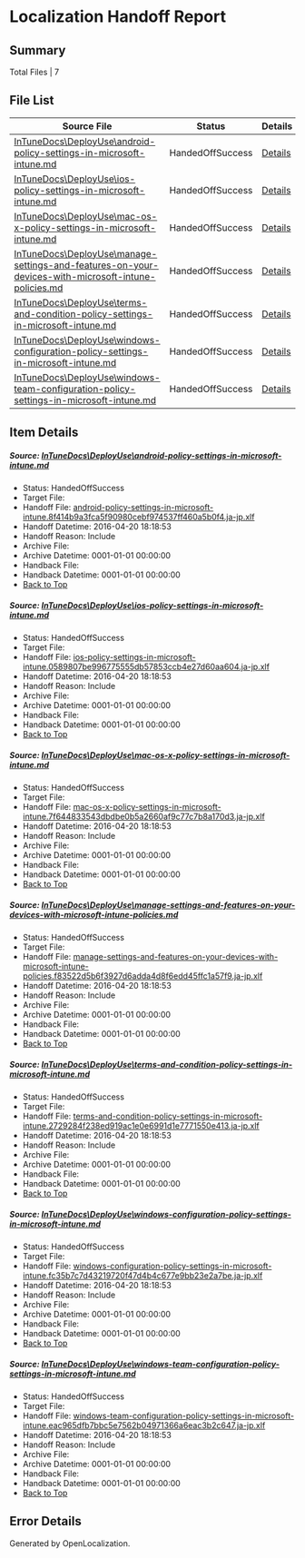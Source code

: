 # <a name='report-top'></a> Localization Handoff Report

## Summary
 Total Files | 7

## File List
 Source File | Status | Details 
 ----------- | ------ | ------- 
 [InTuneDocs\DeployUse\android-policy-settings-in-microsoft-intune.md](https://github.com/Microsoft/IntuneDocs-pr/blob/b69d30865ffc6453a19557e343674b9dbc6bcbd9/InTuneDocs/DeployUse/android-policy-settings-in-microsoft-intune.md) | HandedOffSuccess | [Details](#040b15af6225f0206f6f142ecc6c6a9e874883af26)
 [InTuneDocs\DeployUse\ios-policy-settings-in-microsoft-intune.md](https://github.com/Microsoft/IntuneDocs-pr/blob/b69d30865ffc6453a19557e343674b9dbc6bcbd9/InTuneDocs/DeployUse/ios-policy-settings-in-microsoft-intune.md) | HandedOffSuccess | [Details](#f3fbd261e7a09eef62085f897f0484641253dbb371)
 [InTuneDocs\DeployUse\mac-os-x-policy-settings-in-microsoft-intune.md](https://github.com/Microsoft/IntuneDocs-pr/blob/b69d30865ffc6453a19557e343674b9dbc6bcbd9/InTuneDocs/DeployUse/mac-os-x-policy-settings-in-microsoft-intune.md) | HandedOffSuccess | [Details](#4e21eba9aaead6e3b26485c234660bc420445f9174)
 [InTuneDocs\DeployUse\manage-settings-and-features-on-your-devices-with-microsoft-intune-policies.md](https://github.com/Microsoft/IntuneDocs-pr/blob/b69d30865ffc6453a19557e343674b9dbc6bcbd9/InTuneDocs/DeployUse/manage-settings-and-features-on-your-devices-with-microsoft-intune-policies.md) | HandedOffSuccess | [Details](#81eb607c6001275c5d2fd8d761ace6e7d3c98b1486)
 [InTuneDocs\DeployUse\terms-and-condition-policy-settings-in-microsoft-intune.md](https://github.com/Microsoft/IntuneDocs-pr/blob/b69d30865ffc6453a19557e343674b9dbc6bcbd9/InTuneDocs/DeployUse/terms-and-condition-policy-settings-in-microsoft-intune.md) | HandedOffSuccess | [Details](#49a5044def9045973b009cb6e3e0617a88d3c81b286)
 [InTuneDocs\DeployUse\windows-configuration-policy-settings-in-microsoft-intune.md](https://github.com/Microsoft/IntuneDocs-pr/blob/b69d30865ffc6453a19557e343674b9dbc6bcbd9/InTuneDocs/DeployUse/windows-configuration-policy-settings-in-microsoft-intune.md) | HandedOffSuccess | [Details](#90c46a2a71aa2cd9aed416016782f4c9e499b11f307)
 [InTuneDocs\DeployUse\windows-team-configuration-policy-settings-in-microsoft-intune.md](https://github.com/Microsoft/IntuneDocs-pr/blob/b69d30865ffc6453a19557e343674b9dbc6bcbd9/InTuneDocs/DeployUse/windows-team-configuration-policy-settings-in-microsoft-intune.md) | HandedOffSuccess | [Details](#c9a512391ab569e44b42df958c5228f6f94895f7309)

## Item Details
##### <a name='040b15af6225f0206f6f142ecc6c6a9e874883af26'></a> Source: [InTuneDocs\DeployUse\android-policy-settings-in-microsoft-intune.md](https://github.com/Microsoft/IntuneDocs-pr/blob/b69d30865ffc6453a19557e343674b9dbc6bcbd9/InTuneDocs/DeployUse/android-policy-settings-in-microsoft-intune.md)
* Status: HandedOffSuccess
* Target File: 
* Handoff File: [android-policy-settings-in-microsoft-intune.8f414b9a3fca5f90980cebf974537ff460a5b0f4.ja-jp.xlf](https://github.com/Microsoft/EM.handoff/blob/3cf05ac6d831002dd7c455204a9498e8c3230e9b/ol-handoff/Microsoft/IntuneDocs-pr.ja-jp/master/android-policy-settings-in-microsoft-intune.8f414b9a3fca5f90980cebf974537ff460a5b0f4.ja-jp.xlf)
* Handoff Datetime: 2016-04-20 18:18:53
* Handoff Reason: Include
* Archive File: 
* Archive Datetime: 0001-01-01 00:00:00
* Handback File: 
* Handback Datetime: 0001-01-01 00:00:00
* [Back to Top](#report-top)

##### <a name='f3fbd261e7a09eef62085f897f0484641253dbb371'></a> Source: [InTuneDocs\DeployUse\ios-policy-settings-in-microsoft-intune.md](https://github.com/Microsoft/IntuneDocs-pr/blob/b69d30865ffc6453a19557e343674b9dbc6bcbd9/InTuneDocs/DeployUse/ios-policy-settings-in-microsoft-intune.md)
* Status: HandedOffSuccess
* Target File: 
* Handoff File: [ios-policy-settings-in-microsoft-intune.0589807be996775555db57853ccb4e27d60aa604.ja-jp.xlf](https://github.com/Microsoft/EM.handoff/blob/3cf05ac6d831002dd7c455204a9498e8c3230e9b/ol-handoff/Microsoft/IntuneDocs-pr.ja-jp/master/ios-policy-settings-in-microsoft-intune.0589807be996775555db57853ccb4e27d60aa604.ja-jp.xlf)
* Handoff Datetime: 2016-04-20 18:18:53
* Handoff Reason: Include
* Archive File: 
* Archive Datetime: 0001-01-01 00:00:00
* Handback File: 
* Handback Datetime: 0001-01-01 00:00:00
* [Back to Top](#report-top)

##### <a name='4e21eba9aaead6e3b26485c234660bc420445f9174'></a> Source: [InTuneDocs\DeployUse\mac-os-x-policy-settings-in-microsoft-intune.md](https://github.com/Microsoft/IntuneDocs-pr/blob/b69d30865ffc6453a19557e343674b9dbc6bcbd9/InTuneDocs/DeployUse/mac-os-x-policy-settings-in-microsoft-intune.md)
* Status: HandedOffSuccess
* Target File: 
* Handoff File: [mac-os-x-policy-settings-in-microsoft-intune.7f644833543dbdbe0b5a2660af9c77c7b8a170d3.ja-jp.xlf](https://github.com/Microsoft/EM.handoff/blob/3cf05ac6d831002dd7c455204a9498e8c3230e9b/ol-handoff/Microsoft/IntuneDocs-pr.ja-jp/master/mac-os-x-policy-settings-in-microsoft-intune.7f644833543dbdbe0b5a2660af9c77c7b8a170d3.ja-jp.xlf)
* Handoff Datetime: 2016-04-20 18:18:53
* Handoff Reason: Include
* Archive File: 
* Archive Datetime: 0001-01-01 00:00:00
* Handback File: 
* Handback Datetime: 0001-01-01 00:00:00
* [Back to Top](#report-top)

##### <a name='81eb607c6001275c5d2fd8d761ace6e7d3c98b1486'></a> Source: [InTuneDocs\DeployUse\manage-settings-and-features-on-your-devices-with-microsoft-intune-policies.md](https://github.com/Microsoft/IntuneDocs-pr/blob/b69d30865ffc6453a19557e343674b9dbc6bcbd9/InTuneDocs/DeployUse/manage-settings-and-features-on-your-devices-with-microsoft-intune-policies.md)
* Status: HandedOffSuccess
* Target File: 
* Handoff File: [manage-settings-and-features-on-your-devices-with-microsoft-intune-policies.f83522d5b6f3927d6adda4d8f6edd45ffc1a57f9.ja-jp.xlf](https://github.com/Microsoft/EM.handoff/blob/3cf05ac6d831002dd7c455204a9498e8c3230e9b/ol-handoff/Microsoft/IntuneDocs-pr.ja-jp/master/manage-settings-and-features-on-your-devices-with-microsoft-intune-policies.f83522d5b6f3927d6adda4d8f6edd45ffc1a57f9.ja-jp.xlf)
* Handoff Datetime: 2016-04-20 18:18:53
* Handoff Reason: Include
* Archive File: 
* Archive Datetime: 0001-01-01 00:00:00
* Handback File: 
* Handback Datetime: 0001-01-01 00:00:00
* [Back to Top](#report-top)

##### <a name='49a5044def9045973b009cb6e3e0617a88d3c81b286'></a> Source: [InTuneDocs\DeployUse\terms-and-condition-policy-settings-in-microsoft-intune.md](https://github.com/Microsoft/IntuneDocs-pr/blob/b69d30865ffc6453a19557e343674b9dbc6bcbd9/InTuneDocs/DeployUse/terms-and-condition-policy-settings-in-microsoft-intune.md)
* Status: HandedOffSuccess
* Target File: 
* Handoff File: [terms-and-condition-policy-settings-in-microsoft-intune.2729284f238ed919ac1e0e6991d1e7771550e413.ja-jp.xlf](https://github.com/Microsoft/EM.handoff/blob/3cf05ac6d831002dd7c455204a9498e8c3230e9b/ol-handoff/Microsoft/IntuneDocs-pr.ja-jp/master/terms-and-condition-policy-settings-in-microsoft-intune.2729284f238ed919ac1e0e6991d1e7771550e413.ja-jp.xlf)
* Handoff Datetime: 2016-04-20 18:18:53
* Handoff Reason: Include
* Archive File: 
* Archive Datetime: 0001-01-01 00:00:00
* Handback File: 
* Handback Datetime: 0001-01-01 00:00:00
* [Back to Top](#report-top)

##### <a name='90c46a2a71aa2cd9aed416016782f4c9e499b11f307'></a> Source: [InTuneDocs\DeployUse\windows-configuration-policy-settings-in-microsoft-intune.md](https://github.com/Microsoft/IntuneDocs-pr/blob/b69d30865ffc6453a19557e343674b9dbc6bcbd9/InTuneDocs/DeployUse/windows-configuration-policy-settings-in-microsoft-intune.md)
* Status: HandedOffSuccess
* Target File: 
* Handoff File: [windows-configuration-policy-settings-in-microsoft-intune.fc35b7c7d43219720f47d4b4c677e9bb23e2a7be.ja-jp.xlf](https://github.com/Microsoft/EM.handoff/blob/3cf05ac6d831002dd7c455204a9498e8c3230e9b/ol-handoff/Microsoft/IntuneDocs-pr.ja-jp/master/windows-configuration-policy-settings-in-microsoft-intune.fc35b7c7d43219720f47d4b4c677e9bb23e2a7be.ja-jp.xlf)
* Handoff Datetime: 2016-04-20 18:18:53
* Handoff Reason: Include
* Archive File: 
* Archive Datetime: 0001-01-01 00:00:00
* Handback File: 
* Handback Datetime: 0001-01-01 00:00:00
* [Back to Top](#report-top)

##### <a name='c9a512391ab569e44b42df958c5228f6f94895f7309'></a> Source: [InTuneDocs\DeployUse\windows-team-configuration-policy-settings-in-microsoft-intune.md](https://github.com/Microsoft/IntuneDocs-pr/blob/b69d30865ffc6453a19557e343674b9dbc6bcbd9/InTuneDocs/DeployUse/windows-team-configuration-policy-settings-in-microsoft-intune.md)
* Status: HandedOffSuccess
* Target File: 
* Handoff File: [windows-team-configuration-policy-settings-in-microsoft-intune.eac965dfb7bbc5e7562b04971366a6eac3b2c647.ja-jp.xlf](https://github.com/Microsoft/EM.handoff/blob/3cf05ac6d831002dd7c455204a9498e8c3230e9b/ol-handoff/Microsoft/IntuneDocs-pr.ja-jp/master/windows-team-configuration-policy-settings-in-microsoft-intune.eac965dfb7bbc5e7562b04971366a6eac3b2c647.ja-jp.xlf)
* Handoff Datetime: 2016-04-20 18:18:53
* Handoff Reason: Include
* Archive File: 
* Archive Datetime: 0001-01-01 00:00:00
* Handback File: 
* Handback Datetime: 0001-01-01 00:00:00
* [Back to Top](#report-top)


## Error Details

Generated by OpenLocalization.
